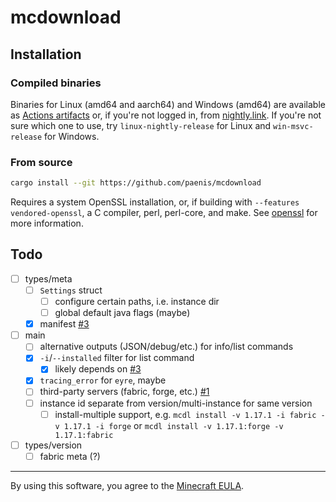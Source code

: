 # mcdownload

## Installation

### Compiled binaries

Binaries for Linux (amd64 and aarch64) and Windows (amd64) are available as [Actions artifacts][actions]
or, if you're not logged in, from [nightly.link][nightly]. If you're not sure which one to use,
try `linux-nightly-release` for Linux and `win-msvc-release` for Windows.

### From source

```sh
cargo install --git https://github.com/paenis/mcdownload
```

Requires a system OpenSSL installation, or, if building with `--features vendored-openssl`, a C compiler, perl, perl-core, and make. See [openssl] for more information.

[openssl]: https://docs.rs/openssl/latest/openssl/#building
[actions]: https://github.com/paenis/mcdownload/actions?query=is%3Asuccess
[nightly]: https://nightly.link/paenis/mcdownload/workflows/test/main

## Todo

- [ ] types/meta
  - [ ] `Settings` struct
    - [ ] configure certain paths, i.e. instance dir
    - [ ] global default java flags (maybe)
  - [x] manifest [#3][pull-3]
- [ ] main
  - [ ] alternative outputs (JSON/debug/etc.) for info/list commands
  - [x] `-i`/`--installed` filter for list command
    - [x] likely depends on [#3][pull-3]
  - [x] `tracing_error` for `eyre`, maybe
  - [ ] third-party servers (fabric, forge, etc.) [#1][pull-1]
  - [ ] instance id separate from version/multi-instance for same version
    - [ ] install-multiple support, e.g. `mcdl install -v 1.17.1 -i fabric -v 1.17.1 -i forge` or `mcdl install -v 1.17.1:forge -v 1.17.1:fabric`
- [ ] types/version
  - [ ] fabric meta (?)

[pull-1]: https://github.com/paenis/mcdownload/pull/1
[pull-3]: https://github.com/paenis/mcdownload/pull/3

---

By using this software, you agree to the [Minecraft EULA][eula].

[eula]: https://www.minecraft.net/en-us/eula
